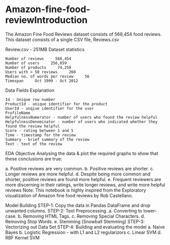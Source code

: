 # Amazon-fine-food-reviewIntroduction
The Amazon Fine Food Reviews dataset consists of 568,454 food reviews. This dataset consists of a single CSV file, Reviews.csv



Review.csv - 251MB
Dataset statistics

    Number of reviews     568,454
    Number of users     256,059
    Number of products     74,258
    Users with > 50 reviews     260
    Median no. of words per review     56
    Timespan     Oct 1999 - Oct 2012
Data Fields Explanation

    Id - Unique row number
    ProductId - unique identifier for the product
    UserId - unqiue identifier for the user
    ProfileName
    HelpfulnessNumerator - number of users who found the review helpful
    HelpfulnessDenominator - number of users who indicated whether they found the review helpful
    Score - rating between 1 and 5
    Time - timestamp for the review
    Summary - brief summary of the review
    Text - text of the review
EDA Objective
Analysing the data & plot the required graphs to show that these conclusions are true:

a. Positive reviews are very common.
b. Positive reviews are shorter.
c. Longer reviews are more helpful.
d. Despite being more common and shorter, positive reviews are found more helpful.
e. Frequent reviewers are more discerning in their ratings, write longer reviews, and write more helpful reviews
Note: This notebook is highly inspired from the Exploratory visualization of Amazon fine food reviews by Rob Castellano.

Model Building
    STEP-1: Copy the data in Pandas DataFrame and drop unwanted columns.
    STEP-2: Text Preprocessing.
            a. Converting to lower-case.
            b. Removing HTML Tags.
            c. Removing Special Characters.
            d. Removing Stop Words.
            e. Stemming (Snowball Stemming)
    STEP-3: Vectorizing out Data Set
    STEP-4: Building and evaluating the model
            a. Naive Bayes
            b. Logistic Regression - with L1 and L2 regularizors
            c. Linear SVM
            d. RBF Kernel SVM 
